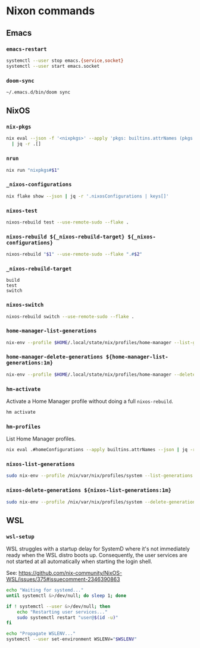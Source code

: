 # Nixon commands

## Emacs

### `emacs-restart`

```bash
systemctl --user stop emacs.{service,socket}
systemctl --user start emacs.socket
```

### `doom-sync`

```bash
~/.emacs.d/bin/doom sync
```

## NixOS

### `nix-pkgs`

```bash
nix eval --json -f '<nixpkgs>' --apply 'pkgs: builtins.attrNames (pkgs {})' \
  | jq -r .[]
```

### `nrun`

```bash ${nix-pkgs}
nix run "nixpkgs#$1"
```

### `_nixos-configurations`

```bash
nix flake show --json | jq -r '.nixosConfigurations | keys[]'
```

### `nixos-test`

```bash
nixos-rebuild test --use-remote-sudo --flake .
```

### `nixos-rebuild ${_nixos-rebuild-target} ${_nixos-configurations}`

```bash
nixos-rebuild "$1" --use-remote-sudo --flake ".#$2"
```

### `_nixos-rebuild-target`

```plain
build
test
switch
```

### `nixos-switch`

```bash
nixos-rebuild switch --use-remote-sudo --flake .
```

### `home-manager-list-generations`

```bash
nix-env --profile $HOME/.local/state/nix/profiles/home-manager --list-generations
```

### `home-manager-delete-generations ${home-manager-list-generations:1m}`

```bash
nix-env --profile $HOME/.local/state/nix/profiles/home-manager --delete-generations "$@"
```

### `hm-activate`

Activate a Home Manager profile without doing a full `nixos-rebuild`.

```bash
hm activate
```

### `hm-profiles`

List Home Manager profiles.

```bash
nix eval .#homeConfigurations --apply builtins.attrNames --json | jq -r .[]
```

### `nixos-list-generations`

```bash
sudo nix-env --profile /nix/var/nix/profiles/system --list-generations
```

### `nixos-delete-generations ${nixos-list-generations:1m}`

```bash
sudo nix-env --profile /nix/var/nix/profiles/system --delete-generations "$@"
```

## WSL

### `wsl-setup`

WSL struggles with a startup delay for SystemD where it's not immediately ready
when the WSL distro boots up. Consequently, the user services are not started at
all automatically when starting the login shell.


See: https://github.com/nix-community/NixOS-WSL/issues/375#issuecomment-2346390863

```bash
echo "Waiting for systemd..."
until systemctl &>/dev/null; do sleep 1; done

if ! systemctl --user &>/dev/null; then
    echo "Restarting user services..."
    sudo systemctl restart "user@$(id -u)"
fi

echo "Propagate WSLENV..."
systemctl --user set-environment WSLENV="$WSLENV"
```
